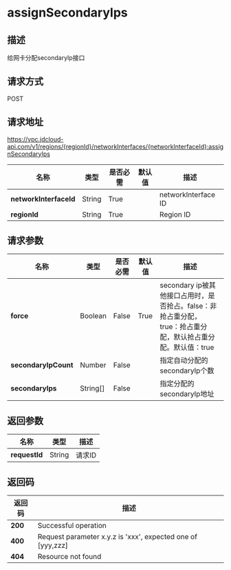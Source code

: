 # assignSecondaryIps


## 描述
给网卡分配secondaryIp接口

## 请求方式
POST

## 请求地址
https://vpc.jdcloud-api.com/v1/regions/{regionId}/networkInterfaces/{networkInterfaceId}:assignSecondaryIps

|名称|类型|是否必需|默认值|描述|
|---|---|---|---|---|
|**networkInterfaceId**|String|True||networkInterface ID|
|**regionId**|String|True||Region ID|

## 请求参数
|名称|类型|是否必需|默认值|描述|
|---|---|---|---|---|
|**force**|Boolean|False|True|secondary ip被其他接口占用时，是否抢占。false：非抢占重分配，true：抢占重分配，默认抢占重分配。默认值：true|
|**secondaryIpCount**|Number|False||指定自动分配的secondaryIp个数|
|**secondaryIps**|String[]|False||指定分配的secondaryIp地址|


## 返回参数
|名称|类型|描述|
|---|---|---|
|**requestId**|String|请求ID|



## 返回码
|返回码|描述|
|---|---|
|**200**|Successful operation|
|**400**|Request parameter x.y.z is 'xxx', expected one of [yyy,zzz]|
|**404**|Resource not found|
